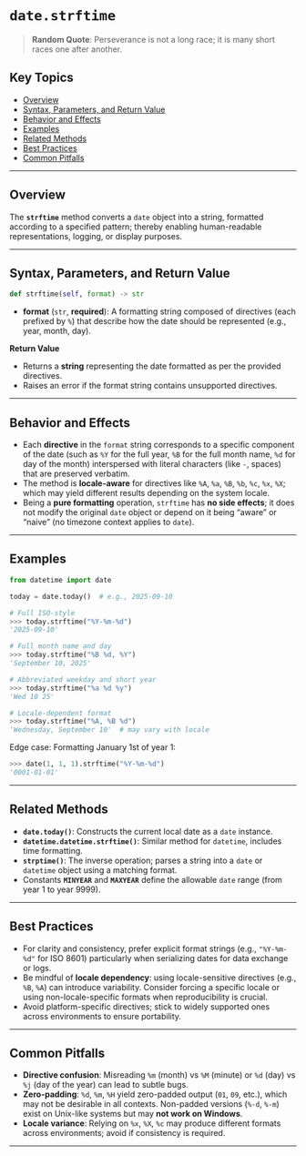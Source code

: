 # `date.strftime`

> **Random Quote**: Perseverance is not a long race; it is many short races one after another.

## Key Topics

+ [Overview](#overview)  
+ [Syntax, Parameters, and Return Value](#syntax-parameters-and-return-value)  
+ [Behavior and Effects](#behavior-and-effects)  
+ [Examples](#examples)  
+ [Related Methods](#related-methods)  
+ [Best Practices](#best-practices)  
+ [Common Pitfalls](#common-pitfalls)

---

## Overview

The **`strftime`** method converts a `date` object into a string, formatted according to a specified pattern; thereby enabling human-readable representations, logging, or display purposes.

---

## Syntax, Parameters, and Return Value

```python
def strftime(self, format) -> str
```

* **format** (`str`, **required**): A formatting string composed of directives (each prefixed by `%`) that describe how the date should be represented (e.g., year, month, day).

**Return Value**

* Returns a **string** representing the date formatted as per the provided directives.
* Raises an error if the format string contains unsupported directives.

---

## Behavior and Effects

* Each **directive** in the `format` string corresponds to a specific component of the date (such as `%Y` for the full year, `%B` for the full month name, `%d` for day of the month) interspersed with literal characters (like `-`, spaces) that are preserved verbatim.
* The method is **locale-aware** for directives like `%A`, `%a`, `%B`, `%b`, `%c`, `%x`, `%X`; which may yield different results depending on the system locale.
* Being a **pure formatting** operation, `strftime` has **no side effects**; it does not modify the original `date` object or depend on it being “aware” or “naive” (no timezone context applies to `date`).

---

## Examples

```python
from datetime import date

today = date.today()  # e.g., 2025-09-10

# Full ISO-style
>>> today.strftime("%Y-%m-%d")
'2025-09-10'

# Full month name and day
>>> today.strftime("%B %d, %Y")
'September 10, 2025'

# Abbreviated weekday and short year
>>> today.strftime("%a %d %y")
'Wed 10 25'

# Locale-dependent format
>>> today.strftime("%A, %B %d")
'Wednesday, September 10'  # may vary with locale
```

Edge case: Formatting January 1st of year 1:

```python
>>> date(1, 1, 1).strftime("%Y-%m-%d")
'0001-01-01'
```

---

## Related Methods

* **`date.today()`**: Constructs the current local date as a `date` instance.
* **`datetime.datetime.strftime()`**: Similar method for `datetime`, includes time formatting.
* **`strptime()`**: The inverse operation; parses a string into a `date` or `datetime` object using a matching format.
* Constants **`MINYEAR`** and **`MAXYEAR`** define the allowable `date` range (from year 1 to year 9999).

---

## Best Practices

* For clarity and consistency, prefer explicit format strings (e.g., `"%Y-%m-%d"` for ISO 8601) particularly when serializing dates for data exchange or logs.
* Be mindful of **locale dependency**: using locale-sensitive directives (e.g., `%B`, `%A`) can introduce variability. Consider forcing a specific locale or using non-locale-specific formats when reproducibility is crucial.
* Avoid platform-specific directives; stick to widely supported ones across environments to ensure portability.

---

## Common Pitfalls

* **Directive confusion**: Misreading `%m` (month) vs `%M` (minute) or `%d` (day) vs `%j` (day of the year) can lead to subtle bugs.
* **Zero-padding**: `%d`, `%m`, `%H` yield zero-padded output (`01`, `09`, etc.), which may not be desirable in all contexts. Non-padded versions (`%-d`, `%-m`) exist on Unix-like systems but may **not work on Windows**.
* **Locale variance**: Relying on `%x`, `%X`, `%c` may produce different formats across environments; avoid if consistency is required.

---
